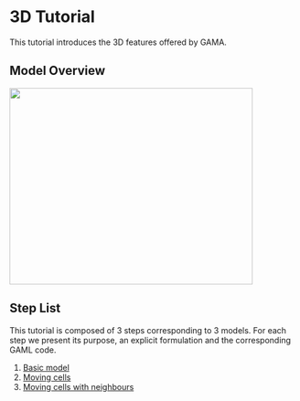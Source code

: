 # 3D Tutorial



This tutorial introduces the 3D features offered by GAMA.







## Model Overview

<a href='http://www.youtube.com/watch?feature=player_embedded&v=6ZlBU6xTcfw' target='_blank'><img src='http://img.youtube.com/vi/6ZlBU6xTcfw/0.jpg' width='425' height=344 /></a>


## Step List

This tutorial is composed of 3 steps corresponding to 3 models. For each step we present its purpose, an explicit formulation and the corresponding GAML code.

  1. [Basic model](https://github.com/mazarsju/gama_doc_17/wiki/Tutorials/Tutorials/TreeD/ThreeD_step1.md)
  1. [Moving cells](https://github.com/mazarsju/gama_doc_17/wiki/Tutorials/Tutorials/TreeD/ThreeD_step2.md)
  1. [Moving cells with neighbours](https://github.com/mazarsju/gama_doc_17/wiki/Tutorials/Tutorials/TreeD/ThreeD_step3.md)